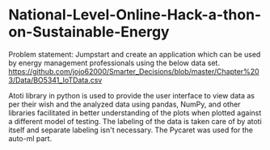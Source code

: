 # National-Level-Online-Hack-a-thon-on-Sustainable-Energy

Problem statement: Jumpstart and create an application which can be used by energy management professionals using the below data set.
https://github.com/jojo62000/Smarter_Decisions/blob/master/Chapter%203/Data/BO5341_IoTData.csv

Atoti library in python is used to provide the user interface to view data as per their wish and the analyzed data using pandas, NumPy, and other libraries facilitated in better understanding of the plots when plotted against a different model of testing. The labeling of the data is taken care of by atoti itself and separate labeling isn't necessary. The Pycaret was used for the auto-ml part.
